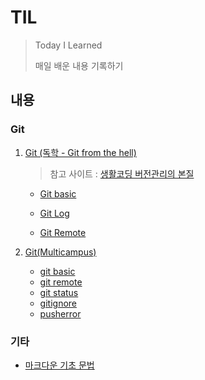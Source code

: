 # TIL
> Today I Learned
>
> 매일 배운 내용 기록하기



## 내용

### Git

1. [Git (독학 - Git from the hell)](https://github.com/parksimis/Git.git)

   >  참고 사이트 : [생활코딩 버전관리의 본질](https://www.opentutorials.org/course/2708/15242)
   
   * [Git basic](https://github.com/parksimis/Git/blob/master/2020-03-13-Git_Basic.md)
   
   * [Git Log](https://github.com/parksimis/Git/blob/master/2020-03-14%20Git_Log.md)
   
   * [Git Remote](https://github.com/parksimis/Git/blob/master/2020-03-15%20Git_Remote.md)
   
2. [Git(Multicampus)](./git)

   * [git basic](./git/2020-12-22-git-basic.md)
   * [git remote](./git/2020-12-22-git-remote.md)
   * [git status](./git/2020-12-22-git-status.md)
   * [gitignore](./git/2020-12-23-gitignore.md)
   * [pusherror](./git/2020-12-23-pusherror.md)
   

### 기타

* [마크다운 기초 문법](./markdown.md)
